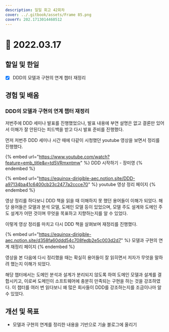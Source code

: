 ```yaml
---
description: 일일 회고 42회차
cover: ../.gitbook/assets/Frame 85.png
coverY: 202.1713014460512
---
```


# 🙂 2022.03.17

## 할일 및 한일

* [x] DDD의 모델과 구현의 연계 챕터 재정리

## 경험 및 배움

### DDD의 모델과 구현의 연계 챕터 재정리

저번주에 DDD 세미나 발표를 진행했었으나, 발표 내용에 부연 설명은 없고 결론만 있어서 이해가 잘 안된다는 피드백을 받고 다시 발표 준비를 진행했다.

먼저 저번주 DDD 세미나 시간 때에 다같이 시청했던 youtube 영상을 보면서 정리를 진행했다.

{% embed url="https://www.youtube.com/watch?feature=emb_title&v=td5VRmxntmw" %}
DDD 시작하기 - 장미영
{% endembed %}



{% embed url="https://equinox-dirigible-aec.notion.site/DDD-a97134ba41c6400cb23c2477a2ccce70" %}
youtube 영상 정리 페이지
{% endembed %}



영상 정리를 하다보니 DDD 책을 읽을 때 이해하지 못 했던 용어들이 이해가 되었다. 해당 용어들은 모델과 분석 모델, 도메인 모델 등이 있었으며, 모델 주도 설계와 도메인 주도 설계가 어떤 것이며 무엇을 목표하고 지향하는지를 알 수 있었다.&#x20;



이렇게 영상 정리를 마치고 다시 DDD 책을 살펴보며 재정리를 진행했다.

{% embed url="https://equinox-dirigible-aec.notion.site/d358fa60ddd54c708fedb2e5c003d2d7" %}
모델과 구현의 연계 재정리 페이지
{% endembed %}



영상을 본 다음에 다시 정리했을 때는 확실히 용어들이 잘 읽히면서 저자가 무엇을 말하려 했는지 이해가 되었다.

해당 챕터에서는 도메인 분석과 설계가 분리되지 않도록 하여 도메인 모델과 설계를 결합시키고, 이로써 도메인이 소프트웨어에 충분히 만족되는 구현을 하는 것을 강조하였다. 이 챕터를 여러 번 읽다보니 왜 많은 회사들이 DDD를 강조하는지를 조금이나마 알 수 있었다.

## 개선 및 목표

* 모델과 구현의 연계를 정리한 내용을 기반으로 기술 블로그에 올리기

